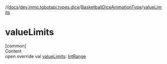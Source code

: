 //[docs](../../../index.md)/[dev.inmo.tgbotapi.types.dice](../index.md)/[BasketballDiceAnimationType](index.md)/[valueLimits](value-limits.md)



# valueLimits  
[common]  
Content  
open override val [valueLimits](value-limits.md): [IntRange](https://kotlinlang.org/api/latest/jvm/stdlib/kotlin.ranges/-int-range/index.html)  



